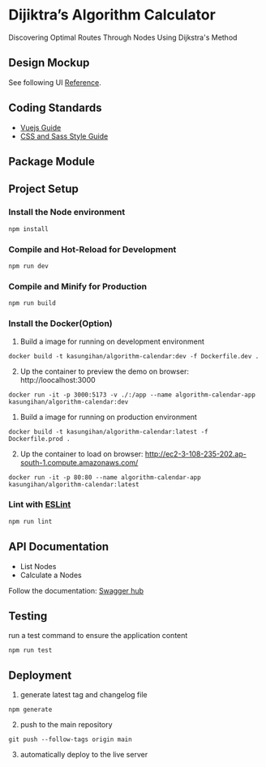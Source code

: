 # Dijiktra’s Algorithm Calculator

Discovering Optimal Routes Through Nodes Using Dijkstra's Method

## Design Mockup

See following UI [Reference](https://www.figma.com/design/VOlrHyAO7hscTdhoUdQG6o/Coding-Challenge-V1?node-id=0-1&node-type=canvas&t=VZjDM0tgFbEFqokB-0).

## Coding Standards

- [Vuejs Guide](https://vuejs.org/guide/introduction.html)
- [CSS and Sass Style Guide](https://getbem.com/introduction/)

## Package Module

## Project Setup

### Install the **Node** environment

`npm install`

### Compile and Hot-Reload for Development

`npm run dev`

### Compile and Minify for Production

`npm run build`

### Install the **Docker**(Option)

1. Build a image for running on development environment

`docker build -t kasungihan/algorithm-calendar:dev -f Dockerfile.dev .`

2. Up the container to preview the demo on browser: http://loocalhost:3000

`docker run -it -p 3000:5173 -v ./:/app --name algorithm-calendar-app kasungihan/algorithm-calendar:dev`

1. Build a image for running on production environment

`docker build -t kasungihan/algorithm-calendar:latest -f Dockerfile.prod .`

2. Up the container to load on browser: http://ec2-3-108-235-202.ap-south-1.compute.amazonaws.com/

`docker run -it -p 80:80 --name algorithm-calendar-app kasungihan/algorithm-calendar:latest`

### Lint with [ESLint](https://eslint.org/)

```sh
npm run lint
```

## API Documentation

- List Nodes
- Calculate a Nodes

Follow the documentation: [Swagger hub](https://app.swaggerhub.com/apis-docs/KASUNGIHANDEV/algorithm-calendar/1.0.0#/)

## Testing

run a test command to ensure the application content

`npm run test`

## Deployment

1. generate latest tag and changelog file

`npm generate`

2. push to the main repository

`git push --follow-tags origin main`

3. automatically deploy to the live server
